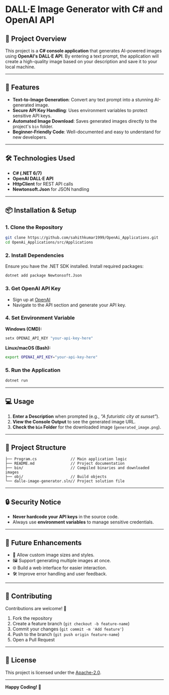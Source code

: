 # DALL·E Image Generator with C# and OpenAI API

## 📖 Project Overview
This project is a **C# console application** that generates AI-powered images using **OpenAI's DALL·E API**. By entering a text prompt, the application will create a high-quality image based on your description and save it to your local machine.

---

## 🚀 Features
- **Text-to-Image Generation**: Convert any text prompt into a stunning AI-generated image.
- **Secure API Key Handling**: Uses environment variables to protect sensitive API keys.
- **Automated Image Download**: Saves generated images directly to the project's `bin` folder.
- **Beginner-Friendly Code**: Well-documented and easy to understand for new developers.

---

## 🛠️ Technologies Used
- **C# (.NET 6/7)**  
- **OpenAI DALL·E API**  
- **HttpClient** for REST API calls  
- **Newtonsoft.Json** for JSON handling  

---

## 📦 Installation & Setup

### 1. **Clone the Repository**
```bash
git clone https://github.com/sahithkumar1999/OpenAi_Applications.git
cd OpenAi_Applications/src/Applications
```

### 2. **Install Dependencies**
Ensure you have the .NET SDK installed. Install required packages:
```bash
dotnet add package Newtonsoft.Json
```

### 3. **Get OpenAI API Key**
- Sign up at [OpenAI](https://platform.openai.com/)
- Navigate to the API section and generate your API key.

### 4. **Set Environment Variable**
**Windows (CMD):**
```cmd
setx OPENAI_API_KEY "your-api-key-here"
```

**Linux/macOS (Bash):**
```bash
export OPENAI_API_KEY="your-api-key-here"
```

### 5. **Run the Application**
```bash
dotnet run
```

---

## 💻 Usage
1. **Enter a Description** when prompted (e.g., *"A futuristic city at sunset"*).
2. **View the Console Output** to see the generated image URL.
3. **Check the `bin` Folder** for the downloaded image (`generated_image.png`).

---

## 📂 Project Structure
```
├── Program.cs               // Main application logic
├── README.md                // Project documentation
├── bin/                     // Compiled binaries and downloaded images
├── obj/                     // Build objects
└── dalle-image-generator.sln// Project solution file
```

---

## 🔒 Security Notice
- **Never hardcode your API keys** in the source code.
- Always use **environment variables** to manage sensitive credentials.

---

## 🚀 Future Enhancements
- 🎨 Allow custom image sizes and styles.
- 🖼️ Support generating multiple images at once.
- 🌐 Build a web interface for easier interaction.
- 🛠️ Improve error handling and user feedback.

---

## 🤝 Contributing
Contributions are welcome! 🙌

1. Fork the repository
2. Create a feature branch (`git checkout -b feature-name`)
3. Commit your changes (`git commit -m 'Add feature'`)
4. Push to the branch (`git push origin feature-name`)
5. Open a Pull Request

---

## 📄 License
This project is licensed under the [Apache-2.0](LICENSE).

---

**Happy Coding! 🚀**
